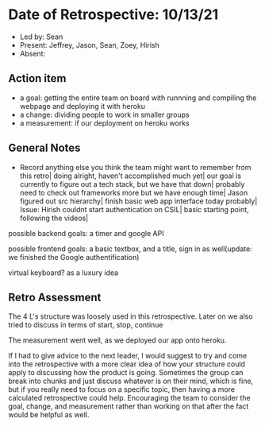 # Date of Retrospective: 10/13/21

* Led by: Sean
* Present: Jeffrey, Jason, Sean, Zoey, Hirish
* Absent:

## Action item

* a goal: getting the entire team on board with runnning and compiling the webpage and deploying it with heroku
* a change: dividing people to work in smaller groups
* a measurement: if our deployment on heroku works

## General Notes

* Record anything else you think the team might want to remember from this retro|
doing alright, haven't accomplished much yet|
our goal is currently to figure out a tech stack, but we have that down|
probably need to check out frameworks more but we have enough time|
Jason figured out src hierarchy|
finish basic web app interface today probably|
Issue: Hirish couldnt start authentication on CSIL|
basic starting point, following the videos|

possible backend goals: a timer and google API

possible frontend goals: a basic textbox, and a title, sign in as well(update: we finished the Google authentification)

virtual keyboard? as a luxury idea


## Retro Assessment

The 4 L's structure was loosely used in this retrospective. Later on we also tried to discuss in terms of start, stop, continue

The measurement went well, as we deployed our app onto heroku.

If I had to give advice to the next leader, I would suggest to try and come into the retrospective with a more clear idea of how your structure could apply to discussing how the product is going. Sometimes the group can break into chunks and just discuss whatever is on their mind, which is fine, but if you really need to focus on a specific topic, then having a more calculated retrospective could help. Encouraging the team to consider the goal, change, and measurement rather than working on that after the fact would be helpful as well.
